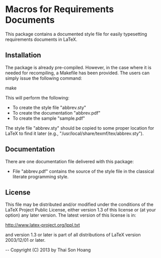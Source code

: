 Macros for Requirements Documents
=================================

This package contains a documented style file for easily typesetting
requirements documents in LaTeX.


Installation
------------

The package is already pre-compiled. However, in the case where it is
needed for recompiling, a Makefile has been provided. The users
can simply issue the following command:

  make

This will perform the following:
- To create the style file "abbrev.sty"
- To create the documentation "abbrev.pdf"
- To create the sample "sample.pdf"

The style file "abbrev.sty" should be copied to some proper location
for LaTeX to find it later (e.g.,
"/usr/local/share/texmf/tex/abbrev.sty").


Documentation
-------------

There are one documentation file delivered with this package:

  - File "abbrev.pdf" contains the source of the style file in the
    classical literate programming style.

License
-------

This file may be distributed and/or modified under the conditions of
the LaTeX Project Public License, either version 1.3 of this license
or (at your option) any later version.  The latest version of this
license is in:

   http://www.latex-project.org/lppl.txt

and version 1.3 or later is part of all distributions of LaTeX version
2003/12/01 or later.


--
Copyright (C) 2013 by Thai Son Hoang <htson at inf.ethz.ch>